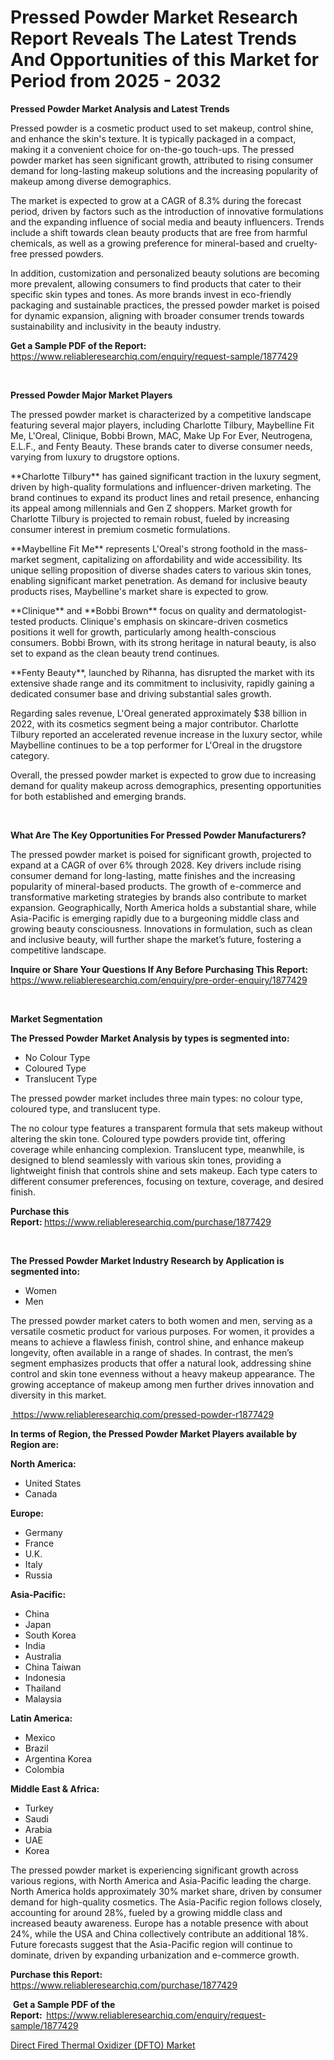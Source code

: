 <p><h1>Pressed Powder Market Research Report Reveals The Latest Trends And Opportunities of this Market for Period from 2025 - 2032</h1></p><p><strong>Pressed Powder Market Analysis and Latest Trends</strong></p>
<p><p>Pressed powder is a cosmetic product used to set makeup, control shine, and enhance the skin's texture. It is typically packaged in a compact, making it a convenient choice for on-the-go touch-ups. The pressed powder market has seen significant growth, attributed to rising consumer demand for long-lasting makeup solutions and the increasing popularity of makeup among diverse demographics. </p><p>The market is expected to grow at a CAGR of 8.3% during the forecast period, driven by factors such as the introduction of innovative formulations and the expanding influence of social media and beauty influencers. Trends include a shift towards clean beauty products that are free from harmful chemicals, as well as a growing preference for mineral-based and cruelty-free pressed powders. </p><p>In addition, customization and personalized beauty solutions are becoming more prevalent, allowing consumers to find products that cater to their specific skin types and tones. As more brands invest in eco-friendly packaging and sustainable practices, the pressed powder market is poised for dynamic expansion, aligning with broader consumer trends towards sustainability and inclusivity in the beauty industry.</p></p>
<p><strong>Get a Sample PDF of the Report:&nbsp;</strong> <a href="https://www.reliableresearchiq.com/enquiry/request-sample/1877429?utm_campaign=2730&utm_medium=2&utm_source=Github&utm_content=ia&utm_term=28022025&utm_id=pressed-powder">https://www.reliableresearchiq.com/enquiry/request-sample/1877429</a></p>
<p>&nbsp;</p>
<p><strong>Pressed Powder Major Market Players</strong></p>
<p><p>The pressed powder market is characterized by a competitive landscape featuring several major players, including Charlotte Tilbury, Maybelline Fit Me, L'Oreal, Clinique, Bobbi Brown, MAC, Make Up For Ever, Neutrogena, E.L.F., and Fenty Beauty. These brands cater to diverse consumer needs, varying from luxury to drugstore options.</p><p>**Charlotte Tilbury** has gained significant traction in the luxury segment, driven by high-quality formulations and influencer-driven marketing. The brand continues to expand its product lines and retail presence, enhancing its appeal among millennials and Gen Z shoppers. Market growth for Charlotte Tilbury is projected to remain robust, fueled by increasing consumer interest in premium cosmetic formulations.</p><p>**Maybelline Fit Me** represents L'Oreal's strong foothold in the mass-market segment, capitalizing on affordability and wide accessibility. Its unique selling proposition of diverse shades caters to various skin tones, enabling significant market penetration. As demand for inclusive beauty products rises, Maybelline's market share is expected to grow.</p><p>**Clinique** and **Bobbi Brown** focus on quality and dermatologist-tested products. Clinique's emphasis on skincare-driven cosmetics positions it well for growth, particularly among health-conscious consumers. Bobbi Brown, with its strong heritage in natural beauty, is also set to expand as the clean beauty trend continues.</p><p>**Fenty Beauty**, launched by Rihanna, has disrupted the market with its extensive shade range and its commitment to inclusivity, rapidly gaining a dedicated consumer base and driving substantial sales growth. </p><p>Regarding sales revenue, L'Oreal generated approximately $38 billion in 2022, with its cosmetics segment being a major contributor. Charlotte Tilbury reported an accelerated revenue increase in the luxury sector, while Maybelline continues to be a top performer for L'Oreal in the drugstore category.</p><p>Overall, the pressed powder market is expected to grow due to increasing demand for quality makeup across demographics, presenting opportunities for both established and emerging brands.</p></p>
<p>&nbsp;</p>
<p><strong>What Are The Key Opportunities For Pressed Powder Manufacturers?</strong></p>
<p><p>The pressed powder market is poised for significant growth, projected to expand at a CAGR of over 6% through 2028. Key drivers include rising consumer demand for long-lasting, matte finishes and the increasing popularity of mineral-based products. The growth of e-commerce and transformative marketing strategies by brands also contribute to market expansion. Geographically, North America holds a substantial share, while Asia-Pacific is emerging rapidly due to a burgeoning middle class and growing beauty consciousness. Innovations in formulation, such as clean and inclusive beauty, will further shape the market’s future, fostering a competitive landscape.</p></p>
<p><strong>Inquire or Share Your Questions If Any Before Purchasing This Report:</strong> <a href="https://www.reliableresearchiq.com/enquiry/pre-order-enquiry/1877429?utm_campaign=2730&utm_medium=2&utm_source=Github&utm_content=ia&utm_term=28022025&utm_id=pressed-powder">https://www.reliableresearchiq.com/enquiry/pre-order-enquiry/1877429</a></p>
<p>&nbsp;</p>
<p><strong>Market Segmentation</strong></p>
<p><strong>The Pressed Powder Market Analysis by types is segmented into:</strong></p>
<p><ul><li>No Colour Type</li><li>Coloured Type</li><li>Translucent Type</li></ul></p>
<p><p>The pressed powder market includes three main types: no colour type, coloured type, and translucent type. </p><p>The no colour type features a transparent formula that sets makeup without altering the skin tone. Coloured type powders provide tint, offering coverage while enhancing complexion. Translucent type, meanwhile, is designed to blend seamlessly with various skin tones, providing a lightweight finish that controls shine and sets makeup. Each type caters to different consumer preferences, focusing on texture, coverage, and desired finish.</p></p>
<p><strong>Purchase this Report:&nbsp;</strong><a href="https://www.reliableresearchiq.com/purchase/1877429?utm_campaign=2730&utm_medium=2&utm_source=Github&utm_content=ia&utm_term=28022025&utm_id=pressed-powder">https://www.reliableresearchiq.com/purchase/1877429</a></p>
<p>&nbsp;</p>
<p><strong>The Pressed Powder Market Industry Research by Application is segmented into:</strong></p>
<p><ul><li>Women</li><li>Men</li></ul></p>
<p><p>The pressed powder market caters to both women and men, serving as a versatile cosmetic product for various purposes. For women, it provides a means to achieve a flawless finish, control shine, and enhance makeup longevity, often available in a range of shades. In contrast, the men’s segment emphasizes products that offer a natural look, addressing shine control and skin tone evenness without a heavy makeup appearance. The growing acceptance of makeup among men further drives innovation and diversity in this market.</p></p>
<p><a href="https://www.reliableresearchiq.com/pressed-powder-r1877429?utm_campaign=2730&utm_medium=2&utm_source=Github&utm_content=ia&utm_term=28022025&utm_id=pressed-powder">&nbsp;https://www.reliableresearchiq.com/pressed-powder-r1877429</a></p>
<p><strong>In terms of Region, the Pressed Powder Market Players available by Region are:</strong></p>
<p>
    <p> <strong> North America: </strong>
        <ul>
            <li>United States</li>
            <li>Canada</li>
        </ul>
        </p> 
    <p> <strong> Europe: </strong>
        <ul>
            <li>Germany</li>
            <li>France</li>
            <li>U.K.</li>
            <li>Italy</li>
            <li>Russia</li>
        </ul>
        </p> 
    <p> <strong> Asia-Pacific: </strong>
        <ul>
            <li>China</li>
            <li>Japan</li>
            <li>South Korea</li>
            <li>India</li>
            <li>Australia</li>
            <li>China Taiwan</li>
            <li>Indonesia</li>
            <li>Thailand</li>
            <li>Malaysia</li>
        </ul>
        </p> 
    <p> <strong> Latin America: </strong>
        <ul>
            <li>Mexico</li>
            <li>Brazil</li>
            <li>Argentina Korea</li>
            <li>Colombia</li>
        </ul>
        </p> 
    <p> <strong> Middle East & Africa: </strong>
        <ul>
            <li>Turkey</li>
            <li>Saudi</li>
            <li>Arabia</li>
            <li>UAE</li>
            <li>Korea</li>
        </ul>
    </p>
    </p>
<p><p>The pressed powder market is experiencing significant growth across various regions, with North America and Asia-Pacific leading the charge. North America holds approximately 30% market share, driven by consumer demand for high-quality cosmetics. The Asia-Pacific region follows closely, accounting for around 28%, fueled by a growing middle class and increased beauty awareness. Europe has a notable presence with about 24%, while the USA and China collectively contribute an additional 18%. Future forecasts suggest that the Asia-Pacific region will continue to dominate, driven by expanding urbanization and e-commerce growth.</p></p>
<p><strong>Purchase this Report: </strong><a href="https://www.reliableresearchiq.com/purchase/1877429?utm_campaign=2730&utm_medium=2&utm_source=Github&utm_content=ia&utm_term=28022025&utm_id=pressed-powder">https://www.reliableresearchiq.com/purchase/1877429</a></p>
<p>&nbsp;<strong>Get a Sample PDF of the Report:&nbsp;&nbsp;</strong><a href="https://www.reliableresearchiq.com/enquiry/request-sample/1877429?utm_campaign=2730&utm_medium=2&utm_source=Github&utm_content=ia&utm_term=28022025&utm_id=pressed-powder">https://www.reliableresearchiq.com/enquiry/request-sample/1877429</a></p>
<p><strong></strong></p>
<p><p><a href="https://github.com/phumlaaijem/Market-Research-Report-List-1/blob/main/direct-fired-thermal-oxidizer-dfto-market.md?utm_campaign=2730&utm_medium=2&utm_source=Github&utm_content=ia&utm_term=28022025&utm_id=pressed-powder">Direct Fired Thermal Oxidizer (DFTO) Market</a></p></p>